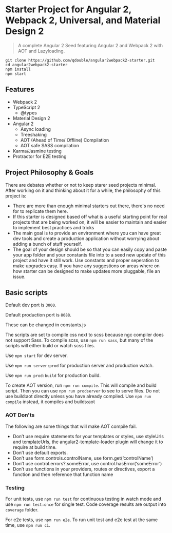 # Starter Project for Angular 2, Webpack 2, Universal, and Material Design 2
> A complete Angular 2 Seed featuring Angular 2 and Webpack 2 with AOT and Lazyloading.

```
git clone https://github.com/qdouble/angular2webpack2-starter.git
cd angular2webpack2-starter
npm install
npm start
```

## Features
* Webpack 2
* TypeScript 2
  * @types
* Material Design 2
* Angular 2
  * Async loading
  * Treeshaking
  * AOT (Ahead of Time/ Offline) Compilation
  * AOT safe SASS compilation
* Karma/Jasmine testing
* Protractor for E2E testing

## Project Philosophy & Goals
 There are debates whether or not to keep starer seed projects minimal. After working on it and thinking about it for a while, the philosophy of this project is: 
* There are more than enough minimal starters out there, there's no need for to replicate them here.
* If this starter is designed based off what is a useful starting point for real projects that are being worked on, it will be easier to maintain and easier to implement best practices and tricks
* The main goal is to provide an environment where you can have great dev tools and create a production application without worrying about adding a bunch of stuff yourself.
* The goal of your design should be so that you can easily copy and paste your app folder and your constants file into to a seed new update of this project and have it still work. Use constants and proper seperation to make upgrades easy. If you have any suggestions on areas where on how starter can be designed to make updates more pluggable, file an issue.

## Basic scripts
Default dev port is `3000`.

Default production port is `8088`.

These can be changed in constants.js

The scripts are set to compile css next to scss because ngc compiler does not support Sass.
To compile scss, use `npm run sass`, but many of the scripts will either build or watch scss files.

Use `npm start` for dev server.

Use `npm run server:prod` for production server and production watch.

Use `npm run prod:build` for production build.


To create AOT version, run `npm run compile`. This will compile and build script.
Then you can use `npm run prodserver` to see to serve files.
Do not use build:aot directly unless you have already compiled.
Use `npm run compile` instead, it compiles and builds:aot

### AOT  Don'ts
The following are some things that will make AOT compile fail.
- Don’t use require statements for your templates or styles, use styleUrls and templateUrls, 
the angular2-template-loader plugin will change it to require at build time.
- Don’t use default exports.
- Don’t use form.controls.controlName, use form.get(‘controlName’)
- Don’t use control.errors?.someError, use control.hasError(‘someError’)
- Don’t use functions in your providers, routes or directives, export a function and then reference that function name

### Testing
For unit tests, use `npm run test` for continuous testing in watch mode and use
`npm run test:once` for single test. Code coverage results are output into `coverage` folder.

For e2e tests, use `npm run e2e`. To run unit test and e2e test at the same time, use `npm run ci`.
